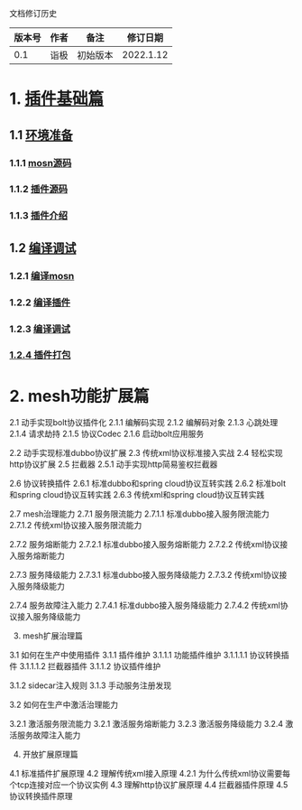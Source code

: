文档修订历史

| 版本号 | 作者 | 备注     | 修订日期  |
| ------ | ---- | -------- | --------- |
| 0.1    | 诣极 | 初始版本 | 2022.1.12 |

# 1. [插件基础篇](https://github.com/mosn/extensions/blob/master/go-plugin/doc/1.plugin-prepare.md#1-%E6%8F%92%E4%BB%B6%E5%9F%BA%E7%A1%80%E7%AF%87)

## 1.1 [环境准备](https://github.com/mosn/extensions/blob/master/go-plugin/doc/1.plugin-prepare.md#11-%E7%8E%AF%E5%A2%83%E5%87%86%E5%A4%87)
### 1.1.1 [mosn源码](https://github.com/mosn/extensions/blob/master/go-plugin/doc/1.plugin-prepare.md#111-mosn%E6%BA%90%E7%A0%81)
### 1.1.2 [插件源码](https://github.com/mosn/extensions/blob/master/go-plugin/doc/1.plugin-prepare.md#112-%E6%8F%92%E4%BB%B6%E6%BA%90%E7%A0%81)

### 1.1.3 [插件介绍](https://github.com/mosn/extensions/blob/master/go-plugin/doc/1.plugin-prepare.md#113-%E6%8F%92%E4%BB%B6%E4%BB%8B%E7%BB%8D)

## 1.2 [编译调试](https://github.com/mosn/extensions/blob/master/go-plugin/doc/1.plugin-prepare.md#12-%E7%BC%96%E8%AF%91%E8%B0%83%E8%AF%95)

### 1.2.1 [编译mosn](https://github.com/mosn/extensions/blob/master/go-plugin/doc/1.plugin-prepare.md#121-%E7%BC%96%E8%AF%91mosn)

### 1.2.2 [编译插件](https://github.com/mosn/extensions/blob/master/go-plugin/doc/1.plugin-prepare.md#122-%E7%BC%96%E8%AF%91%E6%8F%92%E4%BB%B6)

### 1.2.3 [编译调试](https://github.com/mosn/extensions/blob/master/go-plugin/doc/1.plugin-prepare.md#123-%E7%BC%96%E8%AF%91%E8%B0%83%E8%AF%95)
### [1.2.4 插件打包](https://github.com/mosn/extensions/blob/master/go-plugin/doc/1.plugin-prepare.md#124-%E6%8F%92%E4%BB%B6%E6%89%93%E5%8C%85)

# 2. mesh功能扩展篇

2.1 动手实现bolt协议插件化
2.1.1 编解码实现
2.1.2 编解码对象
2.1.3 心跳处理
2.1.4 请求劫持
2.1.5 协议Codec
2.1.6 启动bolt应用服务

2.2 动手实现标准dubbo协议扩展
2.3 传统xml协议标准接入实战
2.4 轻松实现http协议扩展
2.5 拦截器
2.5.1 动手实现http简易鉴权拦截器

2.6 协议转换插件
2.6.1 标准dubbo和spring cloud协议互转实践
2.6.2 标准bolt和spring cloud协议互转实践
2.6.3 传统xml和spring cloud协议互转实践

2.7 mesh治理能力
2.7.1 服务限流能力
2.7.1.1 标准dubbo接入服务限流能力
2.7.1.2 传统xml协议接入服务限流能力

2.7.2 服务熔断能力
2.7.2.1 标准dubbo接入服务熔断能力
2.7.2.2 传统xml协议接入服务熔断能力

2.7.3 服务降级能力
2.7.3.1 标准dubbo接入服务降级能力
2.7.3.2 传统xml协议接入服务降级能力

2.7.4 服务故障注入能力
2.7.4.1 标准dubbo接入服务降级能力
2.7.4.2 传统xml协议接入服务降级能力

3. mesh扩展治理篇

3.1 如何在生产中使用插件
3.1.1 插件维护
3.1.1.1 功能插件维护
3.1.1.1.1 协议转换插件
3.1.1.1.2 拦截器插件
3.1.1.2 协议插件维护

3.1.2 sidecar注入规则
3.1.3 手动服务注册发现

3.2 如何在生产中激活治理能力

3.2.1 激活服务限流能力
3.2.1 激活服务熔断能力
3.2.3 激活服务降级能力
3.2.4 激活服务故障注入能力

4. 开放扩展原理篇

4.1 标准插件扩展原理
4.2 理解传统xml接入原理
4.2.1 为什么传统xml协议需要每个tcp连接对应一个协议实例
4.3 理解http协议扩展原理
4.4 拦截器插件原理
4.5 协议转换插件原理


